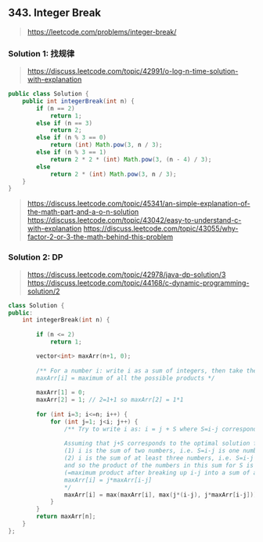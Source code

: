 ## 343. Integer Break
> https://leetcode.com/problems/integer-break/

### Solution 1: 找规律
> https://discuss.leetcode.com/topic/42991/o-log-n-time-solution-with-explanation

```java
public class Solution {
    public int integerBreak(int n) {
        if (n == 2)
            return 1;
        else if (n == 3)
            return 2;
        else if (n % 3 == 0)
            return (int) Math.pow(3, n / 3);
        else if (n % 3 == 1)
            return 2 * 2 * (int) Math.pow(3, (n - 4) / 3);
        else
            return 2 * (int) Math.pow(3, n / 3);
    }
}
```

> https://discuss.leetcode.com/topic/45341/an-simple-explanation-of-the-math-part-and-a-o-n-solution
> https://discuss.leetcode.com/topic/43042/easy-to-understand-c-with-explanation
> https://discuss.leetcode.com/topic/43055/why-factor-2-or-3-the-math-behind-this-problem

### Solution 2: DP
> https://discuss.leetcode.com/topic/42978/java-dp-solution/3
> https://discuss.leetcode.com/topic/44168/c-dynamic-programming-solution/2

```cpp
class Solution {
public:
    int integerBreak(int n) {
        
        if (n <= 2)
            return 1;

        vector<int> maxArr(n+1, 0);
                    
        /** For a number i: write i as a sum of integers, then take the product of those integers.
        maxArr[i] = maximum of all the possible products */
        
        maxArr[1] = 0;
        maxArr[2] = 1; // 2=1+1 so maxArr[2] = 1*1
        
        for (int i=3; i<=n; i++) {
            for (int j=1; j<i; j++) {
                /** Try to write i as: i = j + S where S=i-j corresponds to either one number or a sum of two or more numbers
                
                Assuming that j+S corresponds to the optimal solution for maxArr[i], we have two cases:
                (1) i is the sum of two numbers, i.e. S=i-j is one number, and so maxArr[i]=j*(i-j)
                (2) i is the sum of at least three numbers, i.e. S=i-j is a sum of at least 2 numbers,
                and so the product of the numbers in this sum for S is maxArr[i-j]
                (=maximum product after breaking up i-j into a sum of at least two integers):
                maxArr[i] = j*maxArr[i-j]
                */
                maxArr[i] = max(maxArr[i], max(j*(i-j), j*maxArr[i-j]));
            }
        }
        return maxArr[n];
    }
};
```
